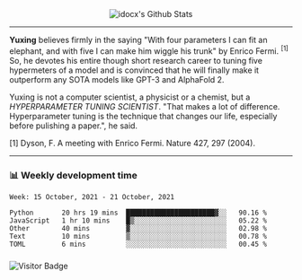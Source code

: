 <div align="center">
    <img align="center" src="https://github-readme-stats.vercel.app/api?username=idocx&show_icons=true&count_private=true&hide_border=true" alt="idocx's Github Stats"></img>
</div>

---

**Yuxing** believes firmly in the saying "With four parameters I can fit an elephant, and with five I can make him wiggle his trunk" by Enrico Fermi. <sup>[1]</sup> So, he devotes his entire though short research career to tuning five hypermeters of a model and is convinced that he will finally make it outperform any SOTA models like GPT-3 and AlphaFold 2.

Yuxing is not a computer scientist, a physicist or a chemist, but a *HYPERPARAMETER TUNING SCIENTIST*. "That makes a lot of difference. Hyperparameter tuning is the technique that changes our life, especially before pulishing a paper.", he said.

[1] Dyson, F. A meeting with Enrico Fermi. Nature 427, 297 (2004).


---

### 📊 Weekly development time
<!--START_SECTION:waka-->
```text
Week: 15 October, 2021 - 21 October, 2021

Python       20 hrs 19 mins  ██████████████████████▓░░   90.16 % 
JavaScript   1 hr 10 mins    █▒░░░░░░░░░░░░░░░░░░░░░░░   05.22 % 
Other        40 mins         ▓░░░░░░░░░░░░░░░░░░░░░░░░   02.98 % 
Text         10 mins         ▒░░░░░░░░░░░░░░░░░░░░░░░░   00.78 % 
TOML         6 mins          ░░░░░░░░░░░░░░░░░░░░░░░░░   00.45 % 
```
<!--END_SECTION:waka-->

### 

![Visitor Badge](https://visitor-badge.laobi.icu/badge?page_id=idocx.idocx)